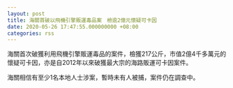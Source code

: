 ```yaml
---
layout: post
title: 海關首破以飛機引擎販運毒品案　檢逾2億元懷疑可卡因
date: 2020-05-26 17:47:55.000000000 +08:00
categories: rss
---
```


海關首次破獲利用飛機引擎販運毒品的案件，檢獲217公斤，市值2億4千多萬元的懷疑可卡因，亦是自2012年以來破獲最大宗的海路販運可卡因案件。

海關相信有至少1名本地人士涉案，暫時未有人被捕，案件仍在調查中。
